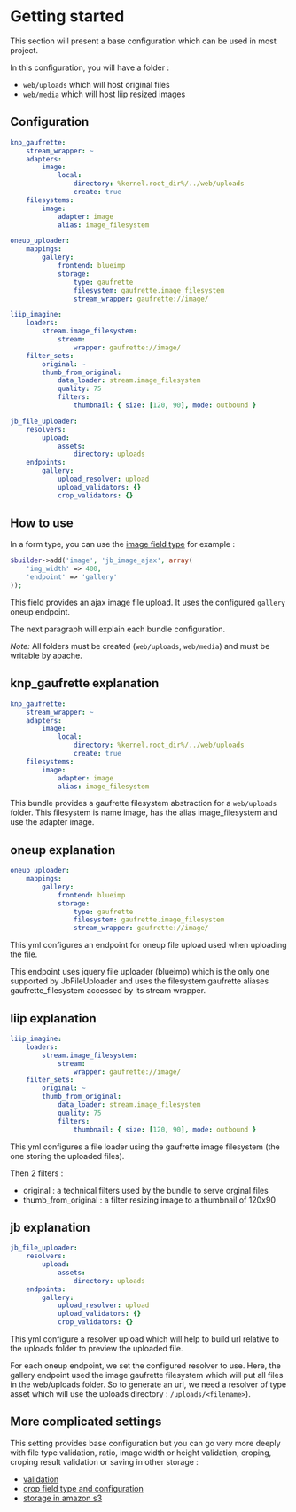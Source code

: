 Getting started
===============

This section will present a base configuration which can be used in most project.

In this configuration, you will have a folder :
* `web/uploads` which will host original files
* `web/media` which will host liip resized images

Configuration
-------------

``` yml
knp_gaufrette:
    stream_wrapper: ~
    adapters:
        image:
            local:
                directory: %kernel.root_dir%/../web/uploads
                create: true
    filesystems:
        image:
            adapter: image
            alias: image_filesystem

oneup_uploader:
    mappings:
        gallery:
            frontend: blueimp
            storage:
                type: gaufrette
                filesystem: gaufrette.image_filesystem
                stream_wrapper: gaufrette://image/

liip_imagine:
    loaders:
        stream.image_filesystem:
            stream:
                wrapper: gaufrette://image/
    filter_sets:
        original: ~
        thumb_from_original:
            data_loader: stream.image_filesystem
            quality: 75
            filters:
                thumbnail: { size: [120, 90], mode: outbound }

jb_file_uploader:
    resolvers:
        upload:
            assets:
                directory: uploads
    endpoints:
        gallery:
            upload_resolver: upload
            upload_validators: {}
            crop_validators: {}
```

How to use
----------

In a form type, you can use the [image field type](../file_upload/image.md) for example :

``` php
$builder->add('image', 'jb_image_ajax', array(
    'img_width' => 400,
    'endpoint' => 'gallery'
));
```

This field provides an ajax image file upload. It uses the configured `gallery` oneup endpoint.

The next paragraph will explain each bundle configuration.

*Note:* All folders must be created (`web/uploads`, `web/media`) and must be writable by apache.

knp_gaufrette explanation
-------------------------

``` yml
knp_gaufrette:
    stream_wrapper: ~
    adapters:
        image:
            local:
                directory: %kernel.root_dir%/../web/uploads
                create: true
    filesystems:
        image:
            adapter: image
            alias: image_filesystem
```

This bundle provides a gaufrette filesystem abstraction for a `web/uploads` folder.
This filesystem is name image, has the alias image_filesystem and use the adapter image.

oneup explanation
-----------------

``` yml
oneup_uploader:
    mappings:
        gallery:
            frontend: blueimp
            storage:
                type: gaufrette
                filesystem: gaufrette.image_filesystem
                stream_wrapper: gaufrette://image/
```

This yml configures an endpoint for oneup file upload used when uploading the file.

This endpoint uses jquery file uploader (blueimp) which is the only one supported by JbFileUploader
and uses the filesystem gaufrette aliases gaufrette_filesystem accessed by its stream wrapper.

liip explanation
----------------

``` yml
liip_imagine:
    loaders:
        stream.image_filesystem:
            stream:
                wrapper: gaufrette://image/
    filter_sets:
        original: ~
        thumb_from_original:
            data_loader: stream.image_filesystem
            quality: 75
            filters:
                thumbnail: { size: [120, 90], mode: outbound }
```

This yml configures a file loader using the gaufrette image filesystem (the one storing the uploaded files).

Then 2 filters :
* original : a technical filters used by the bundle to serve orginal files
* thumb_from_original : a filter resizing image to a thumbnail of 120x90

jb explanation
--------------

``` yml
jb_file_uploader:
    resolvers:
        upload:
            assets:
                directory: uploads
    endpoints:
        gallery:
            upload_resolver: upload
            upload_validators: {}
            crop_validators: {}
```

This yml configure a resolver upload which will help to build url relative to the uploads folder to preview the uploaded file.

For each oneup endpoint, we set the configured resolver to use. Here, the gallery endpoint used the image gaufrette filesystem which will put
 all files in the web/uploads folder. So to generate an url, we need a resolver of type asset which will use the uploads directory : `/uploads/<filename>`).

More complicated settings
-------------------------

This setting provides base configuration but you can go very more deeply with file type validation, ratio, image width or height validation, croping, croping result validation
or saving in other storage :
* [validation](validation.md)
* [crop field type and configuration](../file_upload/crop.md)
* [storage in amazon s3](../advanced/amazons3.md)